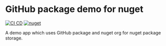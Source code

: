 # GitHub package demo for nuget

[![CI CD](https://github.com/Arnab-Developer/GitHubPackageNuget/actions/workflows/ci-cd.yml/badge.svg)](https://github.com/Arnab-Developer/GitHubPackageNuget/actions/workflows/ci-cd.yml)
[![nuget](https://img.shields.io/nuget/v/GitHubPackageNuget.Lib)](https://www.nuget.org/packages/GitHubPackageNuget.Lib/)

A demo app which uses GitHub package and nuget org for nuget package storage.